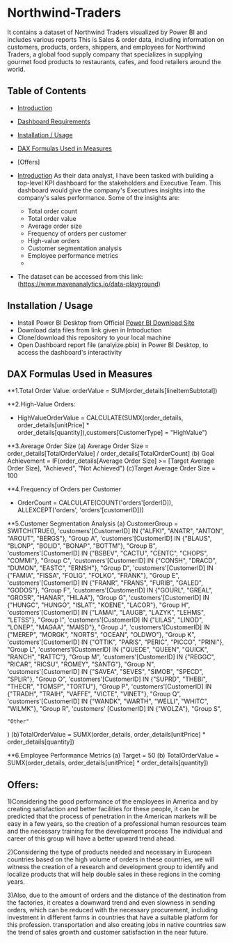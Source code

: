 # Northwind-Traders
It contains a dataset of Northwind Traders visualized by Power BI and includes various reports
This is Sales & order data, including information on customers, products, orders, shippers, and employees for Northwind Traders, 
a global food supply company that specializes in supplying gourmet food products to restaurants, cafes,
and food retailers around the world.



## Table of Contents
* [Introduction](#Introduction)
* [Dashboard Requirements](#Dashboard-Requirements)
* [Installation / Usage](#Installation--Usage)
* [DAX Formulas Used in Measures](#DAX-Formulas-Used-in-Measures)
* [Offers]


* [Introduction](#Introduction)
As their data analyst, I have been tasked with building a top-level KPI dashboard for the stakeholders and Executive Team.
This dashboard would give the company's Executives insights into the company's sales performance. 
Some of the insights are:

   - Total order count
   - Total order value
   - Average order size
   - Frequency of orders per customer
   - High-value orders
   - Customer segmentation analysis
   - Employee performance metrics
   - 
* The dataset can be accessed from this link:(https://www.mavenanalytics.io/data-playground)

## Installation / Usage
* Install Power BI Desktop from Official [Power BI Download Site](https://powerbi.microsoft.com/en-us/downloads/)
* Download data files from link given in Introduction
* Clone/download this repository to your local machine
* Open Dashboard report file (analyize.pbix) in Power BI Desktop, to access the dashboard's interactivity 

## DAX Formulas Used in Measures
**1.Total Order Value:
 orderValue = SUM(order_details[lineItemSubtotal])
 
**2.High-Value Orders:
* HighValueOrderValue = CALCULATE(SUMX(order_details, order_details[unitPrice] * order_details[quantity]),customers[CustomerType] = "HighValue")

**3.Average Order Size
(a) Average Order Size = order_details[TotalOrderValue] / order_details[TotalOrderCount]
(b) Goal Achievement = IF(order_details[Average Order Size] >= [Target Average Order Size], "Achieved", "Not Achieved")
(c)Target Average Order Size = 100

**4.Frequency of Orders per Customer
* OrderCount = CALCULATE(COUNT('orders'[orderID]), ALLEXCEPT('orders', 'orders'[customerID]))

**5.Customer Segmentation Analysis
(a) CustomerGroup = 
SWITCH(TRUE(),
    'customers'[CustomerID] IN {"ALFKI", "ANATR", "ANTON", "AROUT", "BERGS"}, "Group A",
    'customers'[CustomerID] IN {"BLAUS", "BLONP", "BOLID", "BONAP", "BOTTM"}, "Group B",
    'customers'[CustomerID] IN {"BSBEV", "CACTU", "CENTC", "CHOPS", "COMMI"}, "Group C",
    'customers'[CustomerID] IN {"CONSH", "DRACD", "DUMON", "EASTC", "ERNSH"}, "Group D",
    'customers'[CustomerID] IN {"FAMIA", "FISSA", "FOLIG", "FOLKO", "FRANK"}, "Group E",
    'customers'[CustomerID] IN {"FRANR", "FRANS", "FURIB", "GALED", "GODOS"}, "Group F",
    'customers'[CustomerID] IN {"GOURL", "GREAL", "GROSR", "HANAR", "HILAA"}, "Group G",
    'customers'[CustomerID] IN {"HUNGC", "HUNGO", "ISLAT", "KOENE", "LACOR"}, "Group H",
    'customers'[CustomerID] IN {"LAMAI", "LAUGB", "LAZYK", "LEHMS", "LETSS"}, "Group I",
    'customers'[CustomerID] IN {"LILAS", "LINOD", "LONEP", "MAGAA", "MAISD"}, "Group J",
    'customers'[CustomerID] IN {"MEREP", "MORGK", "NORTS", "OCEAN", "OLDWO"}, "Group K",
    'customers'[CustomerID] IN {"OTTIK", "PARIS", "PERIC", "PICCO", "PRINI"}, "Group L",
    'customers'[CustomerID] IN {"QUEDE", "QUEEN", "QUICK", "RANCH", "RATTC"}, "Group M",
    'customers'[CustomerID] IN {"REGGC", "RICAR", "RICSU", "ROMEY", "SANTG"}, "Group N",
    'customers'[CustomerID] IN {"SAVEA", "SEVES", "SIMOB", "SPECD", "SPLIR"}, "Group O",
    'customers'[CustomerID] IN {"SUPRD", "THEBI", "THECR", "TOMSP", "TORTU"}, "Group P",
    'customers'[CustomerID] IN {"TRADH", "TRAIH", "VAFFE", "VICTE", "VINET"}, "Group Q",
    'customers'[CustomerID] IN {"WANDK", "WARTH", "WELLI", "WHITC", "WILMK"}, "Group R",
    'customers' [CustomerID] IN {"WOLZA"}, "Group S",
    
    "Other"
)
(b)TotalOrderValue = SUMX(order_details, order_details[unitPrice] * order_details[quantity])

**6.Employee Performance Metrics
(a) Target = 50
(b) TotalOrderValue = SUMX(order_details, order_details[unitPrice] * order_details[quantity])


## Offers:
1)Considering the good performance of the employees in America and by creating satisfaction and better facilities for these people,
it can be predicted that the process of penetration in the American markets will be easy in a few years, so the creation of a professional human resources team and 
the necessary training for the development process The individual and career of this group will have a better upward trend ahead.

2)Considering the type of products needed and necessary in European countries based on the high volume of orders in these countries,
we will witness the creation of a research and development group to identify and localize products that will help double sales in these
regions in the coming years.

3)Also, due to the amount of orders and the distance of the destination from the factories, it creates a downward trend and
even slowness in sending orders, which can be reduced with the necessary procurement, including investment in different farms in
countries that have a suitable platform for this profession. transportation and also creating jobs in native countries saw the trend of
sales growth and customer satisfaction in the near future.

